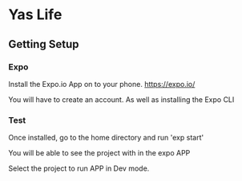 # Yas Life

## Getting Setup

### Expo
Install the Expo.io App on to your phone. 
https://expo.io/

You will have to create an account.
As well as installing the Expo CLI

### Test

Once installed, go to the home directory and run
'exp start'

You will be able to see the project with in the expo APP

Select the project to run APP in Dev mode.


